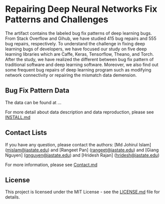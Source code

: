 # Repairing Deep Neural Networks Fix Patterns and Challenges
The artifact contains the labeled bug fix patterns of deep learning bugs. From Stack Overflow and Gihub, we have studied 415 bug repairs and 555 bug repairs, respectively. To understand the challenge in fixing deep learning bugs of developers, we have focused our study on five deep learning libraries which are Caffe, Keras, Tensorflow, Theano, and Torch. After the study, we have realized the different between bug fix pattern of traditional software and deep learning software. Moreover, we also find out some frequent bug repairs of deep learning program such as modifying network connectivity or repairing the mismatch data demension. 

## Bug Fix Pattern Data
The data can be found at ...

For more detail about data description and data reproduction, please see [INSTALL.md](./INSTALL.md)

## Contact Lists
If you have any question, please contact the authors: [Md Johirul Islam] (mislam@iastate.edu) and [Rangeet Pan] (rangeet@iastate.edu) and [Giang Nguyen] (gnguyen@iastate.edu) and [Hridesh Rajan] (hridesh@iastate.edu)

For more information, please see [Contact.md](./CONTACT.md)

## License
This project is licensed under the MIT License - see the [LICENSE.md](./LICENSE.md) file for details.
